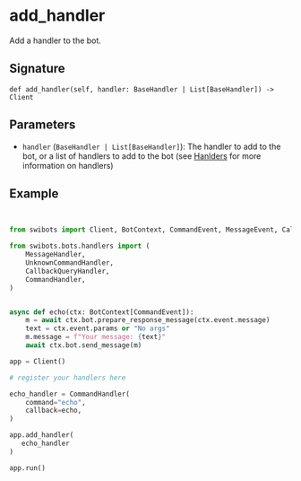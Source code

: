 # add_handler

Add a handler to the bot.

## Signature

`def add_handler(self, handler: BaseHandler | List[BaseHandler]) -> Client`

## Parameters

- `handler` (`BaseHandler | List[BaseHandler]`): The handler to add to the bot, or a list of handlers to add to the bot (see [Hanlders](../../fundamentals/handlers) for more information on handlers)


## Example

```python


from swibots import Client, BotContext, CommandEvent, MessageEvent, CallbackQueryEvent, filters, InlineKeyboardButton, InlineMarkup, BotCommandInfo

from swibots.bots.handlers import (
    MessageHandler,
    UnknownCommandHandler,
    CallbackQueryHandler,
    CommandHandler,
)


async def echo(ctx: BotContext[CommandEvent]):
    m = await ctx.bot.prepare_response_message(ctx.event.message)
    text = ctx.event.params or "No args"
    m.message = f"Your message: {text}"
    await ctx.bot.send_message(m)

app = Client()

# register your handlers here

echo_handler = CommandHandler(
    command="echo",
    callback=echo,
)

app.add_handler(
   echo_handler
)

app.run()

```